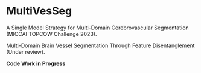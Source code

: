 # MultiVesSeg
A Single Model Strategy for Multi-Domain Cerebrovascular Segmentation (MICCAI TOPCOW Challenge 2023).

Multi-Domain Brain Vessel Segmentation Through Feature Disentanglement (Under review).

**Code Work in Progress**
